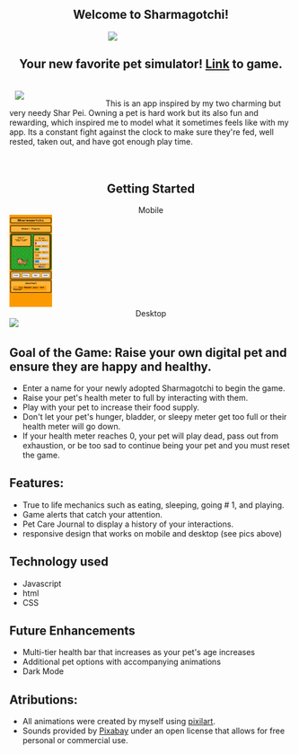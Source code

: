 ## <center>Welcome to Sharmagotchi!</center>
<img style="display: block; margin: 0 auto" width="30%" src="https://i.imgur.com/9t2dCUVl.png">

## <center>Your new favorite pet simulator! <a href="https://sharmagotchi.netlify.app/">Link</a> to game.</center>
<br>


<img align="left" width="30%" style="display: inline; margin: 0 10px" src="https://farm66.staticflickr.com/65535/52578155402_e73c73c696_m.jpg">

This is an app inspired by my two charming but very needy Shar Pei. Owning a pet is hard work but its also fun and rewarding, which inspired me to model what it sometimes feels like with my app. Its a constant fight against the clock to make sure they're fed, well rested, taken out, and have got enough play time.<br><br><br>


## <center>Getting Started </center>

<p align="center">
<center>Mobile</center><img width="15%" src="./assets/app-screenshot.png">
<center>Desktop</center><img src="https://farm66.staticflickr.com/65535/52578902589_5cbcb66eba_m.jpg"><br>
</p>

## Goal of the Game: Raise your own digital pet and ensure they are happy and healthy. 
  
  - Enter a name for your newly adopted Sharmagotchi to begin the game.
  - Raise your pet's health meter to full by interacting with them.
  - Play with your pet to increase their food supply.
  - Don't let your pet's hunger, bladder, or sleepy meter get too full or their health meter will go down.
  - If your health meter reaches 0, your pet will play dead, pass out from exhaustion, or be too sad to continue being your pet and you must reset the game.

## Features: 
* True to life mechanics such as eating, sleeping, going # 1, and playing.
* Game alerts that catch your attention.
* Pet Care Journal to display a history of your interactions.
* responsive design that works on mobile and desktop (see pics above)

## Technology used

* Javascript
* html
* CSS

## Future Enhancements 

- Multi-tier health bar that increases as your pet's age increases
- Additional pet options with accompanying animations
- Dark Mode

## Atributions: 
* All animations were created by myself using <a href="https://www.pixilart.com/">pixilart</a>. 
* Sounds provided by <a href="https://pixabay.com/">Pixabay</a> under an open license that allows for free personal or commercial use. 